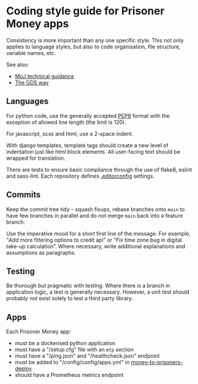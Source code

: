 Coding style guide for Prisoner Money apps
==========================================

Consistency is more important than any one specific style.
This not only applies to language styles, but also to code organisation, file structure, variable names, etc.

See also:
- [MoJ technical guidance](https://ministryofjustice.github.io/technical-guidance/)
- [The GDS way](https://gds-way.cloudapps.digital/)

Languages
---------

For python code, use the generally accepted [PEP8](https://www.python.org/dev/peps/pep-0008/) format
with the exception of allowed line length (the limit is 120).

For javascript, scss and html, use a 2-space indent.

With django templates, template tags should create a new level of indentation just like html block elements.
All user-facing text should be wrapped for translation.

There are tests to ensure basic compliance through the use of flake8, eslint and sass-lint.
Each repository defines [.editorconfig](http://editorconfig.org) settings.

Commits
-------

Keep the commit tree tidy – squash fixups, rebase branches onto ``main`` to have few branches in parallel and do not
merge ``main`` back into a feature branch.

Use the imperative mood for a short first line of the message. For example,
“*Add* more filtering options to credit api” or “*Fix* time zone bug in digital take-up calculation”.
Where necessary, write additional explanations and assumptions as paragraphs.

Testing
-------

Be thorough but pragmatic with testing. Where there is a branch in application logic, a test is generally necessary.
However, a unit test should probably not exist solely to test a third party library.

Apps
----

Each Prisoner Money app:

- must be a dockerised python application
- must have a "/setup.cfg" file with an `mtp` section
- must have a "/ping.json" and "/healthcheck.json" endpoint
- must be added to "/config/config/apps.yml" in [money-to-prisoners-deploy](https://github.com/ministryofjustice/money-to-prisoners-deploy)
- should have a Prometheus metrics endpoint
